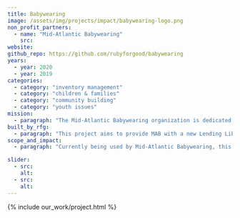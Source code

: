 ```yaml
---
title: Babywearing
image: /assets/img/projects/impact/babywearing-logo.png
non_profit_partners:
  - name: "Mid-Atlantic Babywearing"
    src:
website:
github_repo: https://github.com/rubyforgood/babywearing
years:
  - year: 2020
  - year: 2019
categories:
  - category: "inventory management"
  - category: "children & families"
  - category: "community building"
  - category: "youth issues"
mission:
  - paragraph: "The Mid-Atlantic Babywearing organization is dedicated to supporting the wearing of babies and toddlers for all caregivers. The MAB Volunteers love holding their babies, toddlers and older children close with baby carriers and work to spread that joy throughout the south-eastern and south-central areas of Pennsylvania."
built_by_rfg:
  - paragraph: "This project aims to provide MAB with a new Lending Library that is more cost effective and provides the same capabilities as their existing system with an emphasis on tailoring the experience to better suit the needs of this organization."
scope_and_impact:
  - paragraph: "Currently being used by Mid-Atlantic Babywearing, this app is multi-tenant and will soon be used by other babywearing groups."

slider:
  - src:
    alt:
  - src:
    alt:
---
```


{% include our_work/project.html %}

